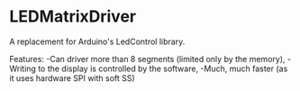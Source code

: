 # LEDMatrixDriver

A replacement for Arduino's LedControl library.

Features:
-Can driver more than 8 segments (limited only by the memory),
-Writing to the display is controlled by the software,
-Much, much faster (as it uses hardware SPI with soft SS)
